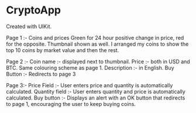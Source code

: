 # CryptoApp

Created with UIKit.


Page 1 :- Coins and prices 
        Green for 24 hour positive change in price, red for the opposite. Thumbnail shown as well. 
        I arranged my coins to show the top 10 coins by market value and then the rest. 
        

Page 2 :- 
        Coin name :- displayed next to thumbnail. 
        Price :- both in USD and BTC. Same colouring scheme as page 1.
        Description :- in English.
        Buy Button :- Redirects to page 3
        
        
Page 3:- 
        Price Field :- User enters price and quantity is automatically calculated. 
        Quantity field :- User enters quantity and price is automatically calculated. 
        Buy button :- Displays an alert with an OK button that redirects to page 1, encouraging the user to keep buying coins.
        
        
